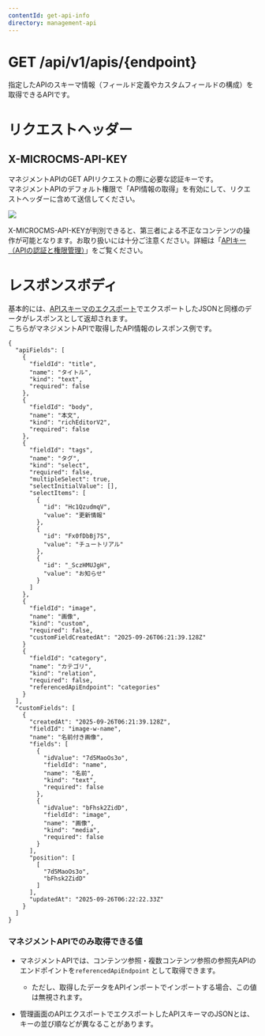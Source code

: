 ```yaml
---
contentId: get-api-info
directory: management-api
---
```


# GET /api/v1/apis/{endpoint}

指定したAPIのスキーマ情報（フィールド定義やカスタムフィールドの構成）を取得できるAPIです。

リクエストヘッダー
=========

X-MICROCMS-API-KEY
------------------

マネジメントAPIのGET APIリクエストの際に必要な認証キーです。  
マネジメントAPIのデフォルト権限で「API情報の取得」を有効にして、リクエストヘッダーに含めて送信してください。  
  
![](https://images.microcms-assets.io/assets/d6af1616730544a596d299c20834f460/d5f0d65010ff41ac943e3b6b0b13827b/CleanShot%202025-09-25%20at%2015.20.49.png)

X-MICROCMS-API-KEYが判別できると、第三者による不正なコンテンツの操作が可能となります。お取り扱いには十分ご注意ください。詳細は「[APIキー（APIの認証と権限管理）](https://document.microcms.io/content-api/x-microcms-api-key)」をご覧ください。

レスポンスボディ
========

基本的には、[APIスキーマのエクスポート](/manual/export-and-import-api-schema#hce5de2e41a)でエクスポートしたJSONと同様のデータがレスポンスとして返却されます。  
こちらがマネジメントAPIで取得したAPI情報のレスポンス例です。

    {
      "apiFields": [
        {
          "fieldId": "title",
          "name": "タイトル",
          "kind": "text",
          "required": false
        },
        {
          "fieldId": "body",
          "name": "本文",
          "kind": "richEditorV2",
          "required": false
        },
        {
          "fieldId": "tags",
          "name": "タグ",
          "kind": "select",
          "required": false,
          "multipleSelect": true,
          "selectInitialValue": [],
          "selectItems": [
            {
              "id": "Hc1QzudmqV",
              "value": "更新情報"
            },
            {
              "id": "Fx0fDbBj7S",
              "value": "チュートリアル"
            },
            {
              "id": "_SczHMUJgH",
              "value": "お知らせ"
            }
          ]
        },
        {
          "fieldId": "image",
          "name": "画像",
          "kind": "custom",
          "required": false,
          "customFieldCreatedAt": "2025-09-26T06:21:39.128Z"
        }
        {
          "fieldId": "category",
          "name": "カテゴリ",
          "kind": "relation",
          "required": false,
          "referencedApiEndpoint": "categories"
        }
      ],
      "customFields": [
        {
          "createdAt": "2025-09-26T06:21:39.128Z",
          "fieldId": "image-w-name",
          "name": "名前付き画像",
          "fields": [
            {
              "idValue": "7d5MaoOs3o",
              "fieldId": "name",
              "name": "名前",
              "kind": "text",
              "required": false
            },
            {
              "idValue": "bFhsk2ZidD",
              "fieldId": "image",
              "name": "画像",
              "kind": "media",
              "required": false
            }
          ],
          "position": [
            [
              "7d5MaoOs3o",
              "bFhsk2ZidD"
            ]
          ],
          "updatedAt": "2025-09-26T06:22:22.33Z"
        }
      ]
    }

### マネジメントAPIでのみ取得できる値

*   マネジメントAPIでは、コンテンツ参照・複数コンテンツ参照の参照先APIのエンドポイントを`referencedApiEndpoint` として取得できます。
    *   ただし、取得したデータをAPIインポートでインポートする場合、この値は無視されます。

*   管理画面のAPIエクスポートでエクスポートしたAPIスキーマのJSONとは、キーの並び順などが異なることがあります。